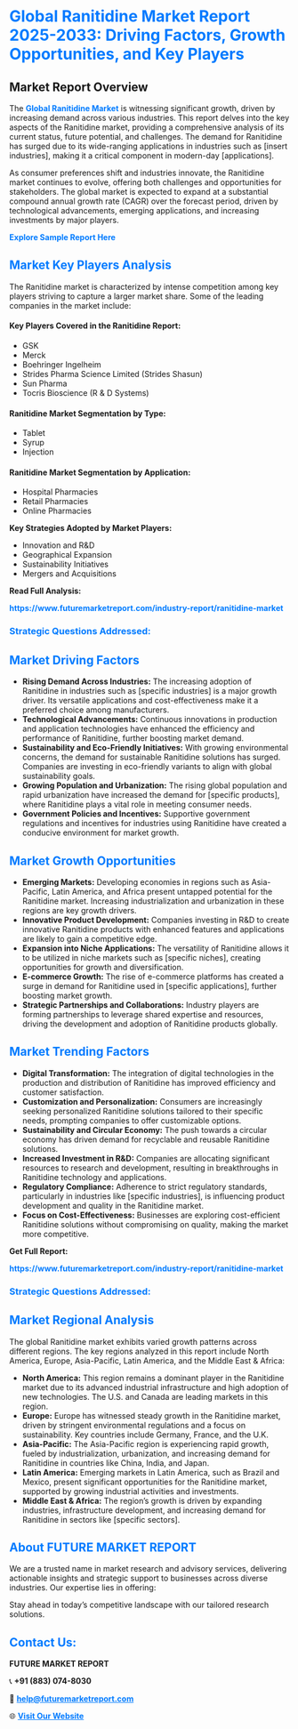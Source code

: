 <h1 style="color: #007BFF;">Global Ranitidine Market Report 2025-2033: Driving Factors, Growth Opportunities, and Key Players</h1>

<section id="overview">
<h2>Market Report Overview</h2>
<p>The <a href="https://www.futuremarketreport.com/industry-report/ranitidine-market" style="color: #007BFF; text-decoration: none;"><strong>Global Ranitidine Market</strong></a> is witnessing significant growth, driven by increasing demand across various industries. This report delves into the key aspects of the Ranitidine market, providing a comprehensive analysis of its current status, future potential, and challenges. The demand for Ranitidine has surged due to its wide-ranging applications in industries such as [insert industries], making it a critical component in modern-day [applications].</p>
<p>As consumer preferences shift and industries innovate, the Ranitidine market continues to evolve, offering both challenges and opportunities for stakeholders. The global market is expected to expand at a substantial compound annual growth rate (CAGR) over the forecast period, driven by technological advancements, emerging applications, and increasing investments by major players.</p>
</section>

<section id="overview">
<p><a href="https://www.futuremarketreport.com/request-sample/reportId=62159" style="color: #007BFF; text-decoration: none;"><strong>Explore Sample Report Here</strong></a></p>
</section>

<section id="key-players">
<h2 style="color: #007BFF;">Market Key Players Analysis</h2>
<p>The Ranitidine market is characterized by intense competition among key players striving to capture a larger market share. Some of the leading companies in the market include:</p>
<h4>Key Players Covered in the Ranitidine Report:</h4>
<ul><li>GSK</li><li>Merck</li><li>Boehringer Ingelheim</li><li>Strides Pharma Science Limited (Strides Shasun)</li><li>Sun Pharma</li><li>Tocris Bioscience (R &amp; D Systems)</li></ul>
<h4>Ranitidine Market Segmentation by Type:</h4>
<ul><li>Tablet</li><li>Syrup</li><li>Injection</li></ul>

<h4>Ranitidine Market Segmentation by Application:</h4>
<ul><li>Hospital Pharmacies</li><li>Retail Pharmacies</li><li>Online Pharmacies</li></ul>
<p><strong>Key Strategies Adopted by Market Players:</strong></p>
<ul>
<li>Innovation and R&D</li>
<li>Geographical Expansion</li>
<li>Sustainability Initiatives</li>
<li>Mergers and Acquisitions</li>
</ul>
</section>

<section>
<p><strong>Read Full Analysis: </strong></p><a href="https://www.futuremarketreport.com/industry-report/ranitidine-market" style="color: #007BFF; text-decoration: none;"><strong>https://www.futuremarketreport.com/industry-report/ranitidine-market</strong></a>
<h3 style="color: #007BFF;">Strategic Questions Addressed:</h3>
</section>

<section id="driving-factors">
<h2 style="color: #007BFF;">Market Driving Factors</h2>
<ul>
<li><strong>Rising Demand Across Industries:</strong> The increasing adoption of Ranitidine in industries such as [specific industries] is a major growth driver. Its versatile applications and cost-effectiveness make it a preferred choice among manufacturers.</li>
<li><strong>Technological Advancements:</strong> Continuous innovations in production and application technologies have enhanced the efficiency and performance of Ranitidine, further boosting market demand.</li>
<li><strong>Sustainability and Eco-Friendly Initiatives:</strong> With growing environmental concerns, the demand for sustainable Ranitidine solutions has surged. Companies are investing in eco-friendly variants to align with global sustainability goals.</li>
<li><strong>Growing Population and Urbanization:</strong> The rising global population and rapid urbanization have increased the demand for [specific products], where Ranitidine plays a vital role in meeting consumer needs.</li>
<li><strong>Government Policies and Incentives:</strong> Supportive government regulations and incentives for industries using Ranitidine have created a conducive environment for market growth.</li>
</ul>
</section>

<section id="growth-opportunities">
<h2 style="color: #007BFF;">Market Growth Opportunities</h2>
<ul>
<li><strong>Emerging Markets:</strong> Developing economies in regions such as Asia-Pacific, Latin America, and Africa present untapped potential for the Ranitidine market. Increasing industrialization and urbanization in these regions are key growth drivers.</li>
<li><strong>Innovative Product Development:</strong> Companies investing in R&D to create innovative Ranitidine products with enhanced features and applications are likely to gain a competitive edge.</li>
<li><strong>Expansion into Niche Applications:</strong> The versatility of Ranitidine allows it to be utilized in niche markets such as [specific niches], creating opportunities for growth and diversification.</li>
<li><strong>E-commerce Growth:</strong> The rise of e-commerce platforms has created a surge in demand for Ranitidine used in [specific applications], further boosting market growth.</li>
<li><strong>Strategic Partnerships and Collaborations:</strong> Industry players are forming partnerships to leverage shared expertise and resources, driving the development and adoption of Ranitidine products globally.</li>
</ul>
</section>

<section id="trending-factors">
<h2 style="color: #007BFF;">Market Trending Factors</h2>
<ul>
<li><strong>Digital Transformation:</strong> The integration of digital technologies in the production and distribution of Ranitidine has improved efficiency and customer satisfaction.</li>
<li><strong>Customization and Personalization:</strong> Consumers are increasingly seeking personalized Ranitidine solutions tailored to their specific needs, prompting companies to offer customizable options.</li>
<li><strong>Sustainability and Circular Economy:</strong> The push towards a circular economy has driven demand for recyclable and reusable Ranitidine solutions.</li>
<li><strong>Increased Investment in R&D:</strong> Companies are allocating significant resources to research and development, resulting in breakthroughs in Ranitidine technology and applications.</li>
<li><strong>Regulatory Compliance:</strong> Adherence to strict regulatory standards, particularly in industries like [specific industries], is influencing product development and quality in the Ranitidine market.</li>
<li><strong>Focus on Cost-Effectiveness:</strong> Businesses are exploring cost-efficient Ranitidine solutions without compromising on quality, making the market more competitive.</li>
</ul>
</section>

<section>
<p><strong>Get Full Report: </strong></p><a href="https://www.futuremarketreport.com/industry-report/ranitidine-market" style="color: #007BFF; text-decoration: none;"><strong>https://www.futuremarketreport.com/industry-report/ranitidine-market</strong></a>
<h3 style="color: #007BFF;">Strategic Questions Addressed:</h3>
</section>


<section id="regional-analysis">
<h2 style="color: #007BFF;">Market Regional Analysis</h2>
<p>The global Ranitidine market exhibits varied growth patterns across different regions. The key regions analyzed in this report include North America, Europe, Asia-Pacific, Latin America, and the Middle East & Africa:</p>
<ul>
<li><strong>North America:</strong> This region remains a dominant player in the Ranitidine market due to its advanced industrial infrastructure and high adoption of new technologies. The U.S. and Canada are leading markets in this region.</li>
<li><strong>Europe:</strong> Europe has witnessed steady growth in the Ranitidine market, driven by stringent environmental regulations and a focus on sustainability. Key countries include Germany, France, and the U.K.</li>
<li><strong>Asia-Pacific:</strong> The Asia-Pacific region is experiencing rapid growth, fueled by industrialization, urbanization, and increasing demand for Ranitidine in countries like China, India, and Japan.</li>
<li><strong>Latin America:</strong> Emerging markets in Latin America, such as Brazil and Mexico, present significant opportunities for the Ranitidine market, supported by growing industrial activities and investments.</li>
<li><strong>Middle East & Africa:</strong> The region’s growth is driven by expanding industries, infrastructure development, and increasing demand for Ranitidine in sectors like [specific sectors].</li>
</ul>
</section>

<footer>
<h2 style="color: #007BFF;">About FUTURE MARKET REPORT</h2>
<p>We are a trusted name in market research and advisory services, delivering actionable insights and strategic support to businesses across diverse industries. Our expertise lies in offering:</p>

<p>Stay ahead in today’s competitive landscape with our tailored research solutions.</p>

<h2 style="color: #007BFF;">Contact Us:</h2>
<p><strong>FUTURE MARKET REPORT</strong></p>
<p>📞 <strong>+91 (883) 074-8030</strong></p>
<p>📧 <strong><a href="mailto:help@futuremarketreport.com" style="color: #007BFF;">help@futuremarketreport.com</a></strong></p>
<p>🌐 <strong><a href="https://www.futuremarketreport.com/" style="color: #007BFF;">Visit Our Website</a></strong></p>
</footer>